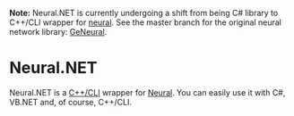 **Note:** Neural.NET is currently undergoing a shift from being C# library to C++/CLI wrapper for [neural](https://github.com/PatrickShaw/neural). 
See the master branch for the original neural network library: [GeNeural](https://github.com/PatrickShaw/neural.NET/tree/master).
# Neural.NET
Neural.NET is a [C++/CLI](https://en.wikipedia.org/wiki/C%2B%2B/CLI) wrapper for [Neural](https://github.com/PatrickShaw/neural). You can easily use it with  C#, VB.NET and, of course, C++/CLI.